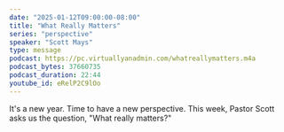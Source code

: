 ```yaml
---
date: "2025-01-12T09:00:00-08:00"
title: "What Really Matters"
series: "perspective"
speaker: "Scott Mays"
type: message
podcast: https://pc.virtuallyanadmin.com/whatreallymatters.m4a
podcast_bytes: 37660735
podcast_duration: 22:44
youtube_id: eRelP2C9lOo
---
```


It's a new year. Time to have a new perspective. This week, Pastor Scott asks us the question, "What really matters?"